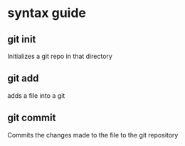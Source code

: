 # syntax guide
## git init
Initializes a git repo in that directory 
## git add
adds a file into a git
## git commit
Commits the changes made to the file to the git repository
